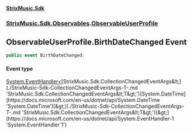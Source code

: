 #### [StrixMusic.Sdk](./index.md 'index')
### [StrixMusic.Sdk.Observables](./StrixMusic-Sdk-Observables.md 'StrixMusic.Sdk.Observables').[ObservableUserProfile](./StrixMusic-Sdk-Observables-ObservableUserProfile.md 'StrixMusic.Sdk.Observables.ObservableUserProfile')
## ObservableUserProfile.BirthDateChanged Event
```csharp
public event BirthDateChanged;
```
#### Event type
[System.EventHandler&lt;](https://docs.microsoft.com/en-us/dotnet/api/System.EventHandler-1 'System.EventHandler`1')[StrixMusic.Sdk.CollectionChangedEventArgs&lt;](./StrixMusic-Sdk-CollectionChangedEventArgs-T-.md 'StrixMusic.Sdk.CollectionChangedEventArgs&lt;T&gt;')[System.DateTime](https://docs.microsoft.com/en-us/dotnet/api/System.DateTime 'System.DateTime')[&gt;](./StrixMusic-Sdk-CollectionChangedEventArgs-T-.md 'StrixMusic.Sdk.CollectionChangedEventArgs&lt;T&gt;')[&gt;](https://docs.microsoft.com/en-us/dotnet/api/System.EventHandler-1 'System.EventHandler`1')
